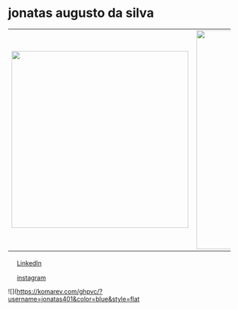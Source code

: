 # 
# jonatas augusto da silva

<center>
<table>
    <tr>
        <td><img width="400px" align="left" src="https://github-readme-stats.vercel.app/api/top-langs/?username=jonatas401&hide=html&layout=compact&theme=buefy" /></td>
        <td><img width="495px" align="left" src="https://github-readme-stats.vercel.app/api?username=jonatas401&theme=buefy"/></td>
    </tr>   
</table>
</center>  

<a href="https://www.linkedin.com/in/jonatas-augusto-aa933b199"><img src="https://github.com/jonatas401/jonatas401/linkedin.png" width="16"></img></a> [LinkedIn](https://www.linkedin.com/in/jonatas-augusto-aa933b199)  

<a href="https://www.instagram.com/jonatas_a.s"><img src="https://github.com/jonatas401/jonatas401/instagram.png" width="16"></img></a> [instagram](https://www.instagram.com/jonatas_a.s) 

![](https://komarev.com/ghpvc/?username=jonatas401&color=blue&style=flat
